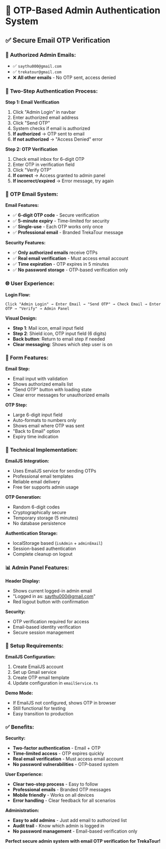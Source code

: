 # 🔐 OTP-Based Admin Authentication System

## ✅ Secure Email OTP Verification

### 🎯 **Authorized Admin Emails:**
- ✅ `saythu000@gmail.com`
- ✅ `trekatour@gmail.com`
- ❌ **All other emails** - No OTP sent, access denied

### 🔑 **Two-Step Authentication Process:**

**Step 1: Email Verification**
1. Click "Admin Login" in navbar
2. Enter authorized email address
3. Click "Send OTP"
4. System checks if email is authorized
5. **If authorized** → OTP sent to email
6. **If not authorized** → "Access Denied" error

**Step 2: OTP Verification**
1. Check email inbox for 6-digit OTP
2. Enter OTP in verification field
3. Click "Verify OTP"
4. **If correct** → Access granted to admin panel
5. **If incorrect/expired** → Error message, try again

### 📧 **OTP Email System:**

**Email Features:**
- ✅ **6-digit OTP code** - Secure verification
- ✅ **5-minute expiry** - Time-limited for security
- ✅ **Single-use** - Each OTP works only once
- ✅ **Professional email** - Branded TrekaTour message

**Security Features:**
- ✅ **Only authorized emails** receive OTPs
- ✅ **Real email verification** - Must access email account
- ✅ **Time expiration** - OTP expires in 5 minutes
- ✅ **No password storage** - OTP-based verification only

### 🌐 **User Experience:**

**Login Flow:**
```
Click "Admin Login" → Enter Email → "Send OTP" → Check Email → Enter OTP → "Verify" → Admin Panel
```

**Visual Design:**
- **Step 1**: Mail icon, email input field
- **Step 2**: Shield icon, OTP input field (6 digits)
- **Back button**: Return to email step if needed
- **Clear messaging**: Shows which step user is on

### 📱 **Form Features:**

**Email Step:**
- Email input with validation
- Shows authorized emails list
- "Send OTP" button with loading state
- Clear error messages for unauthorized emails

**OTP Step:**
- Large 6-digit input field
- Auto-formats to numbers only
- Shows email where OTP was sent
- "Back to Email" option
- Expiry time indication

### 🔧 **Technical Implementation:**

**EmailJS Integration:**
- Uses EmailJS service for sending OTPs
- Professional email templates
- Reliable email delivery
- Free tier supports admin usage

**OTP Generation:**
- Random 6-digit codes
- Cryptographically secure
- Temporary storage (5 minutes)
- No database persistence

**Authentication Storage:**
- localStorage based (`isAdmin` + `adminEmail`)
- Session-based authentication
- Complete cleanup on logout

### 📊 **Admin Panel Features:**

**Header Display:**
- Shows current logged-in admin email
- "Logged in as: saythu000@gmail.com"
- Red logout button with confirmation

**Security:**
- OTP verification required for access
- Email-based identity verification
- Secure session management

### 🚀 **Setup Requirements:**

**EmailJS Configuration:**
1. Create EmailJS account
2. Set up Gmail service
3. Create OTP email template
4. Update configuration in `emailService.ts`

**Demo Mode:**
- If EmailJS not configured, shows OTP in browser
- Still functional for testing
- Easy transition to production

### ✅ **Benefits:**

**Security:**
- **Two-factor authentication** - Email + OTP
- **Time-limited access** - OTP expires quickly
- **Real email verification** - Must access email account
- **No password vulnerabilities** - OTP-based system

**User Experience:**
- **Clear two-step process** - Easy to follow
- **Professional emails** - Branded OTP messages
- **Mobile friendly** - Works on all devices
- **Error handling** - Clear feedback for all scenarios

**Administration:**
- **Easy to add admins** - Just add email to authorized list
- **Audit trail** - Know which admin is logged in
- **No password management** - Email-based verification only

**Perfect secure admin system with email OTP verification for TrekaTour!**
